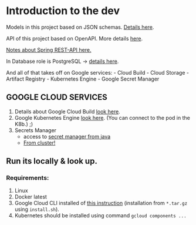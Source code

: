 # Introduction to the dev

Models in this project based on JSON schemas. [Details here](Open_API/MODEL_SCHEMAS.md).

API of this project based on OpenAPI.
More details [here](./Open_API/OpenAPI.md).

[Notes about Spring REST-API here.](./api/API.md)

In Database role is PostgreSQL → [details here](./DataB/DB_DESCRIPTION.md).

And all of that takes off on Google services:
    - Cloud Build
    - Cloud Storage
    - Artifact Registry
    - Kubernetes Engine
    - Google Secret Manager


## GOOGLE CLOUD SERVICES
1. Details about Google Cloud Build [look here](./CLOUDBUILD.md).
2. Google Kubernetes Engine [look here](./k8b/K8b.md). (You can connect to the pod in the K8b.) ;)
3. Secrets Manager
    - access to [secret manager from java](https://cloud.google.com/secret-manager/docs/create-secret-quickstart)
    - [From cluster!](https://cloud.google.com/kubernetes-engine/docs/tutorials/workload-identity-secrets#local-shell)


## Run its locally & look up.

### Requirements:
1. Linux
2. Docker latest
3. Google Cloud CLI installed of [this instruction]() (installation from `*.tar.gz` using `install.sh`).
4. Kubernetes should be installed using command `gcloud components ...`

